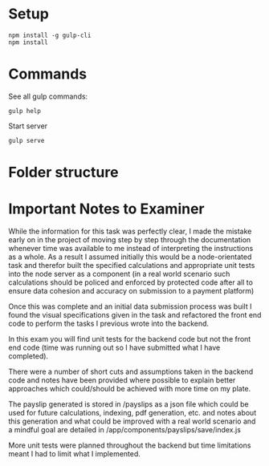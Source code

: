 # Setup
```
npm install -g gulp-cli
npm install
```

# Commands

See all gulp commands:
```
gulp help
```

Start server
```
gulp serve
```

# Folder structure


# Important Notes to Examiner

While the information for this task was perfectly clear, I made the mistake early on in the project of moving step by step through the documentation whenever time was available to me instead of interpreting the instructions as a whole. As a result I assumed initially this would be a node-orientated task and therefor built the specified calculations and appropriate unit tests into the node server as a component (in a real world scenario such calculations should be policed and enforced by protected code after all to ensure data cohesion and accuracy on submission to a payment platform)

Once this was complete and an initial data submission process was built I found the visual specifications given in the task and refactored the front end code to perform the tasks I previous wrote into the backend.

In this exam you will find unit tests for the backend code but not the front end code (time was running out so I have submitted what I have completed).

There were a number of short cuts and assumptions taken in the backend code and notes have been provided where possible to explain better approaches which could/should be achieved with more time on my plate.

The payslip generated is stored in /payslips as a json file which could be used for future calculations, indexing, pdf generation, etc. and notes about this generation and what could be improved with a real world scenario and a mindful goal are detailed in /app/components/payslips/save/index.js

More unit tests were planned throughout the backend but time limitations meant I had to limit what I implemented.